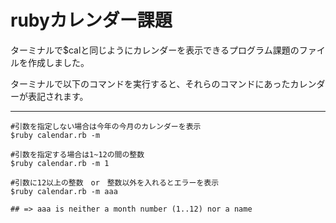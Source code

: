 # rubyカレンダー課題

ターミナルで$calと同じようにカレンダーを表示できるプログラム課題のファイルを作成しました。

ターミナルで以下のコマンドを実行すると、それらのコマンドにあったカレンダーが表記されます。

---

```
#引数を指定しない場合は今年の今月のカレンダーを表示
$ruby calendar.rb -m
```

```
#引数を指定する場合は1~12の間の整数
$ruby calendar.rb -m 1
```

```
#引数に12以上の整数　or　整数以外を入れるとエラーを表示
$ruby calendar.rb -m aaa

## => aaa is neither a month number (1..12) nor a name
```
